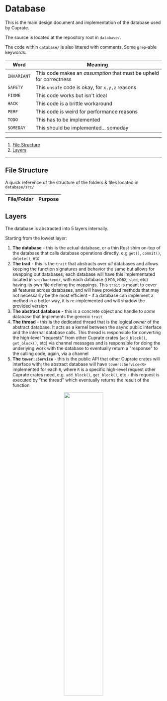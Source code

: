 # Database
This is the main design document and implementation of the database used by Cuprate.

The source is located at the repository root in `database/`.

The code within `database/` is also littered with comments. Some `grep`-able keywords:

| Word        | Meaning |
|-------------|---------|
| `INVARIANT` | This code makes an _assumption_ that must be upheld for correctness
| `SAFETY`    | This `unsafe` code is okay, for `x,y,z` reasons
| `FIXME`     | This code works but isn't ideal
| `HACK`      | This code is a brittle workaround
| `PERF`      | This code is weird for performance reasons
| `TODO`      | This has to be implemented
| `SOMEDAY`   | This should be implemented... someday

---

1. [File Structure](#file-structure)
2. [Layers](#Layers)

---

## File Structure
A quick reference of the structure of the folders & files located in `database/src/`

| File/Folder    | Purpose |
|----------------|---------|

## Layers
The database is abstracted into 5 layers internally.

Starting from the lowest layer:
1. **The database** - this is the actual database, or a thin Rust shim on-top of the database that calls database operations directly, e.g `get()`, `commit()`, `delete()`, etc
2. **The trait** - this is the `trait` that abstracts over _all_ databases and allows keeping the function signatures and behavior the same but allows for swapping out databases; each database will have this implementated located in `src/backend/`, with each database (`LMDB`, `MDBX`, `sled`, etc) having its own file defining the mappings. This `trait` is meant to cover all features across databases, and will have provided methods that may not necessarily be the most efficient - if a database can implement a method in a better way, it is re-implemented and will shadow the provided version
3. **The abstract database** - this is a concrete object and handle to _some_ database that implements the generic `trait`
4. **The thread** - this is the dedicated thread that is the logical _owner_ of the abstract database. It acts as a kernel between the async public interface and the internal database calls. This thread is responsible for converting the high-level "requests" from other Cuprate crates (`add_block()`, `get_block()`, etc) via channel messages and is responsible for doing the underlying work with the database to eventually return a "response" to the calling code, again, via a channel
5. **The `tower::Service`** - this is the public API that other Cuprate crates will interface with; the abstract database will have `tower::Service<R>` implemented for each `R`, where `R` is a specific high-level request other Cuprate crates need, e.g. `add_block()`,  `get_block()`, etc - this request is executed by "the thread" which eventually returns the result of the function

<div align="center">
    <img src="https://github.com/hinto-janai/cuprate/assets/101352116/b7d7cbe3-ce55-44ea-92cc-ecde10cf519a" width="50%"/>
</div>

